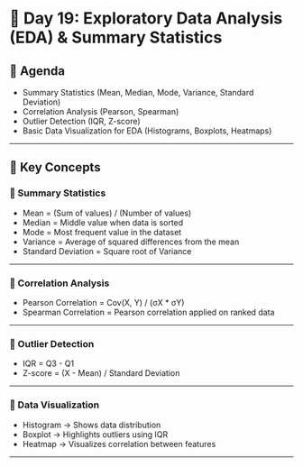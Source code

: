 # 📘 Day 19: Exploratory Data Analysis (EDA) & Summary Statistics  

## 📌 Agenda  
- Summary Statistics (Mean, Median, Mode, Variance, Standard Deviation)  
- Correlation Analysis (Pearson, Spearman)  
- Outlier Detection (IQR, Z-score)  
- Basic Data Visualization for EDA (Histograms, Boxplots, Heatmaps)  

---

## 🧾 Key Concepts  

### 🔹 Summary Statistics  
- Mean = (Sum of values) / (Number of values)  
- Median = Middle value when data is sorted  
- Mode = Most frequent value in the dataset  
- Variance = Average of squared differences from the mean  
- Standard Deviation = Square root of Variance  

---

### 🔹 Correlation Analysis  
- Pearson Correlation = Cov(X, Y) / (σX * σY)  
- Spearman Correlation = Pearson correlation applied on ranked data  

---

### 🔹 Outlier Detection  
- IQR = Q3 - Q1  
- Z-score = (X - Mean) / Standard Deviation  

---

### 🔹 Data Visualization  
- Histogram → Shows data distribution  
- Boxplot → Highlights outliers using IQR  
- Heatmap → Visualizes correlation between features  

---
